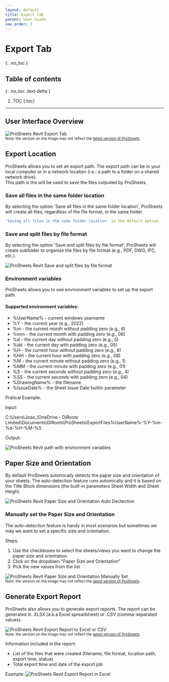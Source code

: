 ```yaml
---
layout: default
title: Export Tab
parent: User Guide
nav_order: 3
---
```


# Export Tab
{: .no_toc }

## Table of contents
{: .no_toc .text-delta }

1. TOC
{:toc}

---

## User Interface Overview

![ProSheets Revit Export Tab](../../assets/images/PS-Export-tab.png)  
<sub>Note: the version on the image may not reflect the [latest version of ProSheets](https://diroots.com/revit-plugins/revit-to-pdf-dwg-dgn-dwf-nwc-ifc-and-images-with-prosheets/).</sub>

## Export Location

ProSheets allows you to set an export path. The export path can be in your local computer or in a network location (i.e.: a path to a folder on a shared network drive).  
This path is the will be used to save the files outputed by ProSheets.

### Save all files in the same folder location

By selecting the option 'Save all files in the same folder location', ProSheets will create all files, regardless of the file format, in the same folder.

```yaml
'Saving all files in the same folder location' is the default option. 
```

### Save and split files by file format

By selecting the option 'Save and split files by file format', ProSheets will create subfolder to organize the files by file format (e.g., PDF, DWG, IFC, etc.).

![ProSheets Revit Save and split files by file format](../../assets/images/PS-split-files-by-format.png)  

### Environment variables

ProSheets allows you to use environment variables to set up the export path.

#### Supported environment variables:
- %UserName% - current windows username
- %Y - the current year (e.g., 2022)
- %m - the current month without padding zero (e.g., 6)
- %mm - the current month with padding zero (e.g., 06)
- %d - the current day without padding zero (e.g., 5)
- %dd - the current day with padding zero (e.g., 05)
- %H - the current hour without padding zero (e.g., 8)
- %HH - the current hour with padding zero (e.g., 08)
- %M - the current minute without padding zero (e.g., 1)
- %MM - the current minute with padding zero (e.g., 01)
- %S - the current seconds without padding zero (e.g., 4)
- %SS - the current seconds with padding zero (e.g., 04)
- %DrawingName% - the filename
- %IssueDate% - the Sheet Issue Date builtin parameter

Pratical Example.  

Input:  

C:\Users\Joao_\OneDrive - DiRoots Limited\Documents\DiRoots\ProSheets\ExportFiles\%UserName%-%Y-%m-%d-%H-%M-%S  

Output:  

![ProSheets Revit path with environment variables](../../assets/images/PS-path-environment-variables.png)  


## Paper Size and Orientation

By default ProSheets automically detects the paper size and orientation of your sheets. The auto-detection feature runs automically and it is based on the Title Block dimensions (the built-in parameters Sheet Width and Sheet Heigh).

![ProSheets Revit Paper Size and Orientation Auto Dectection](../../assets/images/PS-Revit-Sheet-Width-Height-Orientation.png)  

### Manually set the Paper Size and Orientation

The auto-detection feature is handy in most scenarios but sometimes we may we want to set a specific size and orientation. 

Steps:
1. Use the checkboxes to select the sheets/views you want to change the paper size and orientation
2. Click on the dropdown "Paper Size and Orientation"
3. Pick the new values from the list  

![ProSheets Revit Paper Size and Orientation Manually Set](../../assets/images/GIFs/Export/ProSheets-Paper-Size-Orientation.gif)  
<sub>Note: the version on the image may not reflect the [latest version of ProSheets](https://diroots.com/revit-plugins/revit-to-pdf-dwg-dgn-dwf-nwc-ifc-and-images-with-prosheets/).</sub>


## Generate Export Report

ProSheets also allows you to generate export reports. The report can be generated in .XLSX (a.k.a Excel spreadsheet) or .CSV (comma-separated values).  

![ProSheets Revit Export Report to Excel or CSV](../../assets/images/GIFs/Export/PS-Excel-Report.gif)  
<sub>Note: the version on the image may not reflect the [latest version of ProSheets](https://diroots.com/revit-plugins/revit-to-pdf-dwg-dgn-dwf-nwc-ifc-and-images-with-prosheets/).</sub>

Information included in the report:
- List of the files that were created (filename, file format, location path, export time, status)
- Total export time and date of the export job

Example:
![ProSheets Revit Export Report in Excel](../../assets/images/PS-Revit-Excel-Report.png)  

